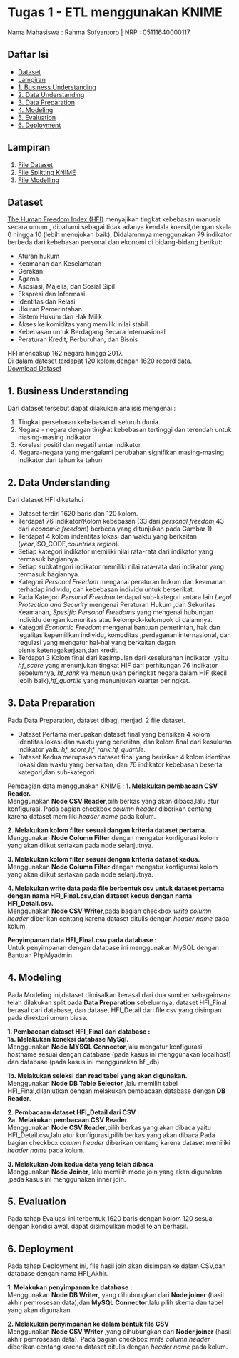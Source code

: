 # Tugas 1 - ETL menggunakan KNIME
Nama Mahasiswa : Rahma Sofyantoro | NRP : 05111640000117

## Daftar Isi
- [Dataset](#Dataset)
- [Lampiran](#Lampiran)
- [1. Business Understanding](#1-business-understanding)
- [2. Data Understanding](#2-data-understanding)
- [3. Data Preparation](#3-data-preparation)
- [4. Modeling](#4-modeling)
- [5. Evaluation](#5-evaluation)
- [6. Deployment](#6-Deployment)

## Lampiran
1. [File Dataset](https://raw.githubusercontent.com/rahmsofyan/Big-Data/master/Tugas_1/dataset/human-freedom-index-2019%20.csv)
1. [File Splitting KNIME](https://github.com/rahmsofyan/Big-Data/blob/master/Tugas_1/Knime_files/TUGAS1_The%20Human%20Freedom%20Index_splitting.zip?raw=true)
1. [File Modelling](https://github.com/rahmsofyan/Big-Data/blob/master/Tugas_1/Knime_files/TUGAS1_The%20Human%20Freedom%20Index_ModelingFinal.zip?raw=true)

## Dataset
[The Human Freedom Index (HFI)](https://www.cato.org/human-freedom-index-new) menyajikan tingkat kebebasan manusia secara umum , dipahami sebagai tidak adanya kendala koersif,dengan skala 0 hingga 10 (lebih menujukan baik).
Didalamnnya menggunakan 79 indikator berbeda dari kebebasan personal dan ekonomi di bidang-bidang berikut:

- Aturan hukum
- Keamanan dan Keselamatan
- Gerakan
- Agama
- Asosiasi, Majelis, dan Sosial Sipil
- Ekspresi dan Informasi
- Identitas dan Relasi
- Ukuran Pemerintahan
- Sistem Hukum dan Hak Milik
- Akses ke komiditas yang memiliki nilai stabil
- Kebebasan untuk Berdagang Secara Internasional
- Peraturan Kredit, Perburuhan, dan Bisnis

HFI mencakup 162 negara hingga 2017.  
Di dalam dateset terdapat 120 kolom,dengan 1620 record data.   
[Download Dataset]()

## 1. Business Understanding
Dari dataset tersebut dapat dilakukan analisis mengenai :
1. Tingkat persebaran kebebasan di seluruh dunia.
1. Negara - negara dengan tingkat kebebasan tertinggi dan terendah untuk masing-masing indikator
1. Korelasi positif dan negatif antar indikator
1. Negara-negara yang mengalami perubahan signifikan masing-masing indikator dari tahun ke tahun
## 2. Data Understanding
Dari dataset HFI diketahui :
- Dataset terdiri 1620 baris dan 120 kolom.  
- Terdapat 76 Indikator/Kolom kebebasan (33 dari *personal freedom*,43 dari *economic freedom*) berbeda yang ditunjukan pada Gambar 1).  
- Terdapat 4 kolom indentitas lokasi dan waktu yang berkaitan (*year*,ISO_CODE,*countries*,*region*).  
- Setiap kategori indikator memiliki nilai rata-rata dari indikator yang termasuk bagiannya.
- Setiap subkategori indikator memiliki nilai rata-rata dari indikator yang termasuk bagiannya.
- Kategori *Personal Freedom* menganai peraturan hukum dan keamanan terhadap individu, dan kebebasan individu untuk berserikat.
- Pada Kategori *Personal Freedom* terdapat sub-kategori antara lain *Legal Protection and Security* mengenai Peraturan Hukum ,dan Sekuritas Keamanan, *Spesific Personal Freedoms* yang mengenai hubungan individu dengan komunitas atau kelompok-kelompok di dalamnya.
- Kategori *Economic Freedom* mengenai bantuan pemerintah, hak dan legalitas kepemilikan individu, komoditas ,perdaganan internasional, dan regulasi yang mengatur hal-hal yang berkaitan dagan bisnis,ketenagakerjaan,dan kredit.
- Terdapat 3 Kolom final dari kesimpulan dari keselurahan indikator ,yaitu *hf_score* yang menunjukan tingkat HIF dari perhitungan 76 indikator sebelumnya, *hf_rank* ya menunjukan peringkat negara dalam HIF (kecil lebih baik),*hf_quartile* yang menunjukan kuarter peringkat.
## 3. Data Preparation
Pada Data Preparation, dataset dibagi menjadi 2 file dataset.  
- Dataset Pertama merupakan dataset final yang berisikan 4 kolom identitas lokasi dan waktu yang berkaitan, dan kolom final dari kesuluran indikator yaitu *hf_score,hf_rank,hf_quartile*.
- Dataset Kedua merupakan dataset final yang berisikan 4 kolom identitas lokasi dan waktu yang berkaitan, dan 76 indikator kebebasan beserta kategori,dan sub-kategori.

Pembagian data menggunakan KNIME :
**1. Melakukan pembacaan CSV Reader.**  
Menggunakan **Node CSV Reader**,pilh berkas yang akan dibaca,lalu atur konfigurasi.
Pada bagian checkbox *column header* diberikan centang karena dataset memiliki *header name* pada kolum.

**2. Melakukan kolom filter sesuai dangan kriteria dataset pertama.**  
Menggunakan **Node Column Filter** dengan mengatur konfigurasi kolom yang akan diikut sertakan pada node selanjutnya.

**3. Melakukan kolom filter sesuai dengan kriteria dataset kedua.**  
Menggunakan **Node Column Filter** dengan mengatur konfigurasi kolom yang akan diikut sertakan pada node selanjutnya.

**4. Melakukan write data pada file berbentuk csv untuk dataset pertama dengan nama HFI_Final.csv,dan    dataset kedua dengan nama HFI_Detail.csv.**  
Menggunakan **Node CSV Writer**,pada bagian checkbox *write column header* diberikan centang karena dataset ditulis dengan *header name* pada kolum.

**Penyimpanan data HFI_Final.csv pada database :**  
Untuk penyimpanan dengan database ini menggunakan MySQL dengan Bantuan PhpMyadmin.

## 4. Modeling
Pada Modeling ini,dataset dimisalkan berasal dari dua sumber sebagaimana telah dilakukan split pada **Data Preparation** sebelumnya, dataset HFI_Final berasal dari database, dan dataset HFI_Detail dari file csv yang disimpan pada direktori umum biasa.

**1. Pembacaan dataset HFI_Final dari database :**  
**1a. Melakukan koneksi database MySql.**  
Menggunakan **Node MYSQL Connector**,lalu mengatur konfigurasi hostname sesuai dengan database (pada kasus ini menggunakan localhost) dan database (pada kasus ini menggunakan hfi_db)

**1b. Melakukan seleksi dan read tabel yang akan digunakan.**  
Menggunakan **Node DB Table Selector** ,lalu memilih tabel HFI_Final,dilanjutkan
dengan melakukan pembacaan database dengan **DB Reader**.

**2. Pembacaan dataset HFI_Detail dari CSV :**  
**2a. Melakukan pembacaan CSV Reader.**  
Menggunakan **Node CSV Reader**,pilih berkas yang akan dibaca yaitu HFI_Detail.csv,lalu atur konfigurasi,pilih berkas yang akan dibaca.Pada bagian checkbox *column header* diberikan centang karena dataset memiliki *header name* pada kolum.

**3. Melakukan Join kedua data yang telah dibaca**  
Menggunakan **Node Joiner**, lalu memilih mode join yang akan digunakan ,pada kasus ini menggunakan inner join.

## 5. Evaluation  
Pada tahap Evaluasi ini terbentuk 1620 baris dengan kolom 120 sesuai dengan kondisi awal, dapat disimpulkan model telah berhasil.

## 6. Deployment  
Pada tahap Deployment ini, file hasil join akan disimpan ke dalam CSV,dan database dengan nama HFI_Akhir.

**1. Melakukan penyimpanan ke database :**  
Menggunakan **Node DB Writer**, yang dihubungkan dari **Node joiner** (hasil akhir pemrosesan data),dan **MySQL Connector**,lalu pilih skema dan tabel yang akan digunakan.

**2. Melakukan penyimpanan ke dalam bentuk file CSV**  
Menggunakan **Node CSV Writer** ,yang dihubungkan dari **Noder joiner** (hasil akhir pemrosesan data).
Pada bagian checkbox *write column header* diberikan centang karena dataset ditulis dengan *header name* pada kolum.
